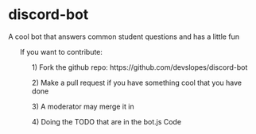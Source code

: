 # discord-bot
A cool bot that answers common student questions and has a little fun
<br/>

<ul>
If you want to contribute:
<ol>  1) Fork the github repo: https://github.com/devslopes/discord-bot </ol>
<ol>  2) Make a pull request if you have something cool that you have done </ol>
<ol>  3) A moderator may merge it in </ol>
<ol>  4) Doing the TODO that are in the bot.js Code </ol>
</ul>
